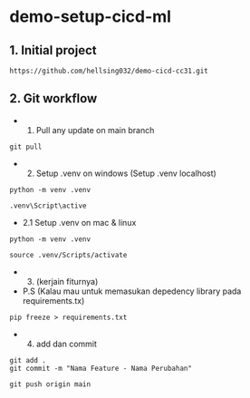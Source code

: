 # demo-setup-cicd-ml

## 1. Initial project

```
https://github.com/hellsing032/demo-cicd-cc31.git
```
## 2. Git workflow

- 1. Pull any update on main branch
```
git pull
```

- 2. Setup .venv on windows (Setup .venv localhost)
```
python -m venv .venv

.venv\Script\active
```

- 2.1 Setup .venv on mac & linux
```
python -m venv .venv

source .venv/Scripts/activate
``` 

- 3. (kerjain fiturnya)
- P.S (Kalau mau untuk memasukan depedency library pada requirements.tx)
```
pip freeze > requirements.txt
```

- 4. add dan commit

```
git add .
git commit -m "Nama Feature - Nama Perubahan"

git push origin main
```